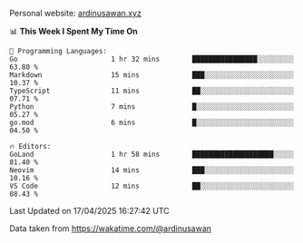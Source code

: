 Personal website: [ardinusawan.xyz](https://ardinusawan.xyz)

<!--START_SECTION:waka-->
📊 **This Week I Spent My Time On** 

```text
💬 Programming Languages: 
Go                       1 hr 32 mins        ████████████████░░░░░░░░░   63.80 % 
Markdown                 15 mins             ███░░░░░░░░░░░░░░░░░░░░░░   10.37 % 
TypeScript               11 mins             ██░░░░░░░░░░░░░░░░░░░░░░░   07.71 % 
Python                   7 mins              █░░░░░░░░░░░░░░░░░░░░░░░░   05.27 % 
go.mod                   6 mins              █░░░░░░░░░░░░░░░░░░░░░░░░   04.50 % 

🔥 Editors: 
GoLand                   1 hr 58 mins        ████████████████████░░░░░   81.40 % 
Neovim                   14 mins             ███░░░░░░░░░░░░░░░░░░░░░░   10.16 % 
VS Code                  12 mins             ██░░░░░░░░░░░░░░░░░░░░░░░   08.43 % 
```


 Last Updated on 17/04/2025 16:27:42 UTC
<!--END_SECTION:waka-->
Data taken from https://wakatime.com/@ardinusawan
